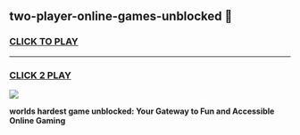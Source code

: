 
## two-player-online-games-unblocked 👋
<h3>
<a href="https://premium.freeplayer.one?title=two-player-online-games-unblocked&ref=14F">CLICK TO PLAY</a></h3>
<hr>

<h3>
<a href="https://premium.freeplayer.one?title=two-player-online-games-unblocked&ref=14F">CLICK 2 PLAY</a>
  
</h3>

<a href="https://premium.freeplayer.one?title=two-player-online-games-unblocked&ref=12F/"><img src="https://clearcache.store/games.png"></a>


**worlds hardest game unblocked: Your Gateway to Fun and Accessible Online Gaming**
